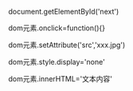 document.getElementById('next')

dom元素.onclick=function(){}

dom元素.setAttribute('src','xxx.jpg')

dom元素.style.display='none'

dom元素.innerHTML='文本内容'

